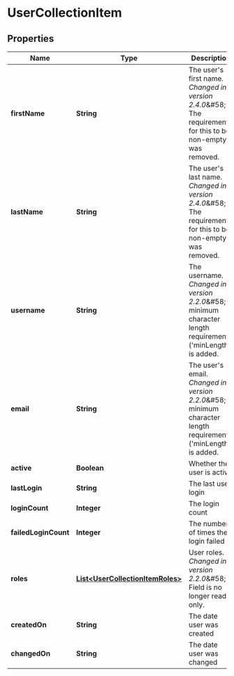 # UserCollectionItem

## Properties
Name | Type | Description | Notes
------------ | ------------- | ------------- | -------------
**firstName** | **String** | The user&#x27;s first name.  *Changed in version 2.4.0*&amp;#58; The requirement for this to be non-empty was removed.  |  [optional]
**lastName** | **String** | The user&#x27;s last name.  *Changed in version 2.4.0*&amp;#58; The requirement for this to be non-empty was removed.  |  [optional]
**username** | **String** | The username.  *Changed in version 2.2.0*&amp;#58; A minimum character length requirement (&#x27;minLength&#x27;) is added.  |  [optional]
**email** | **String** | The user&#x27;s email.  *Changed in version 2.2.0*&amp;#58; A minimum character length requirement (&#x27;minLength&#x27;) is added.  |  [optional]
**active** | **Boolean** | Whether the user is active |  [optional]
**lastLogin** | **String** | The last user login |  [optional]
**loginCount** | **Integer** | The login count |  [optional]
**failedLoginCount** | **Integer** | The number of times the login failed |  [optional]
**roles** | [**List&lt;UserCollectionItemRoles&gt;**](UserCollectionItemRoles.md) | User roles.  *Changed in version 2.2.0*&amp;#58; Field is no longer read-only.  |  [optional]
**createdOn** | **String** | The date user was created |  [optional]
**changedOn** | **String** | The date user was changed |  [optional]
